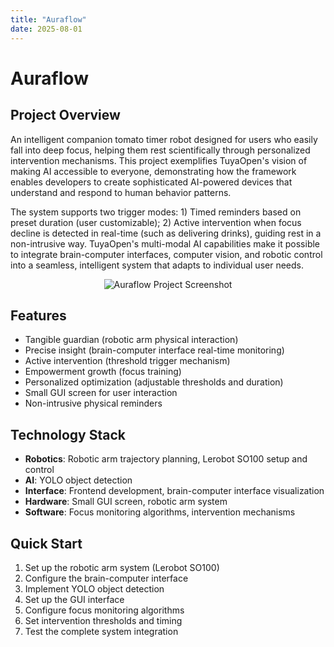 ```yaml
---
title: "Auraflow"
date: 2025-08-01
---
```


<BackToProjects />

# Auraflow

## Project Overview

An intelligent companion tomato timer robot designed for users who easily fall into deep focus, helping them rest scientifically through personalized intervention mechanisms. This project exemplifies TuyaOpen's vision of making AI accessible to everyone, demonstrating how the framework enables developers to create sophisticated AI-powered devices that understand and respond to human behavior patterns.

The system supports two trigger modes: 1) Timed reminders based on preset duration (user customizable); 2) Active intervention when focus decline is detected in real-time (such as delivering drinks), guiding rest in a non-intrusive way. TuyaOpen's multi-modal AI capabilities make it possible to integrate brain-computer interfaces, computer vision, and robotic control into a seamless, intelligent system that adapts to individual user needs.

<p align="center">
  <img
    src="https://images.tuyacn.com/fe-static/docs/img/74f40f1e-8650-4e59-9593-837255081cc9.jpg"
    alt="Auraflow Project Screenshot"
    style={{
      width: "80%",
      borderRadius: "12px",
      boxShadow: "0 2px 16px rgba(0,0,0,0.08)"
    }}
  />
</p>

## Features

- Tangible guardian (robotic arm physical interaction)
- Precise insight (brain-computer interface real-time monitoring)
- Active intervention (threshold trigger mechanism)
- Empowerment growth (focus training)
- Personalized optimization (adjustable thresholds and duration)
- Small GUI screen for user interaction
- Non-intrusive physical reminders

## Technology Stack

- **Robotics**: Robotic arm trajectory planning, Lerobot SO100 setup and control
- **AI**: YOLO object detection
- **Interface**: Frontend development, brain-computer interface visualization
- **Hardware**: Small GUI screen, robotic arm system
- **Software**: Focus monitoring algorithms, intervention mechanisms

## Quick Start

1. Set up the robotic arm system (Lerobot SO100)
2. Configure the brain-computer interface
3. Implement YOLO object detection
4. Set up the GUI interface
5. Configure focus monitoring algorithms
6. Set intervention thresholds and timing
7. Test the complete system integration
